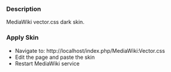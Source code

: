 ### Description ###
MediaWiki vector.css dark skin.

### Apply Skin ###
- Navigate to: http://localhost/index.php/MediaWiki:Vector.css
- Edit the page and paste the skin
- Restart MediaWiki service
